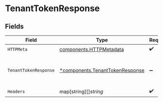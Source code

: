 # TenantTokenResponse


## Fields

| Field                                                                             | Type                                                                              | Required                                                                          | Description                                                                       |
| --------------------------------------------------------------------------------- | --------------------------------------------------------------------------------- | --------------------------------------------------------------------------------- | --------------------------------------------------------------------------------- |
| `HTTPMeta`                                                                        | [components.HTTPMetadata](../../models/components/httpmetadata.md)                | :heavy_check_mark:                                                                | N/A                                                                               |
| `TenantTokenResponse`                                                             | [*components.TenantTokenResponse](../../models/components/tenanttokenresponse.md) | :heavy_minus_sign:                                                                | Tenant's Token retrieval was successful                                           |
| `Headers`                                                                         | map[string][]*string*                                                             | :heavy_check_mark:                                                                | N/A                                                                               |